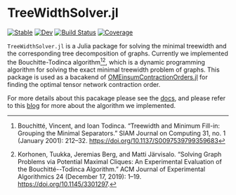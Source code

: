 # TreeWidthSolver.jl

[![Stable](https://img.shields.io/badge/docs-stable-blue.svg)](https://ArrogantGao.github.io/TreeWidthSolver.jl/stable/)
[![Dev](https://img.shields.io/badge/docs-dev-blue.svg)](https://ArrogantGao.github.io/TreeWidthSolver.jl/dev/)
[![Build Status](https://github.com/ArrogantGao/TreeWidthSolver.jl/actions/workflows/CI.yml/badge.svg?branch=main)](https://github.com/ArrogantGao/TreeWidthSolver.jl/actions/workflows/CI.yml?query=branch%3Amain)
[![Coverage](https://codecov.io/gh/ArrogantGao/TreeWidthSolver.jl/branch/main/graph/badge.svg)](https://codecov.io/gh/ArrogantGao/TreeWidthSolver.jl)


`TreeWidthSolver.jl` is a Julia package for solving the minimal treewidth and the corresponding tree decomposition of graphs. Currently we implemented the Bouchitte-Todinca algorithm[^Bouchitté][^Korhonen], which is a dynamic programming algorithm for solving the exact minimal treewidth problem of graphs. This package is used as a bacakend of [OMEinsumContractionOrders.jl](https://github.com/TensorBFS/OMEinsumContractionOrders.jl) for finding the optimal tensor network contraction order.

For more details about this pacakage please see the [docs](https://ArrogantGao.github.io/TreeWidthSolver.jl/stable/), and please refer to this [blog](https://arrogantgao.github.io/blogs/treewidth/) for more about the algorithm we implemented.

<!-- References -->

[^Bouchitté]: Bouchitté, Vincent, and Ioan Todinca. “Treewidth and Minimum Fill-in: Grouping the Minimal Separators.” SIAM Journal on Computing 31, no. 1 (January 2001): 212–32. https://doi.org/10.1137/S0097539799359683
[^Korhonen]: Korhonen, Tuukka, Jeremias Berg, and Matti Järvisalo. “Solving Graph Problems via Potential Maximal Cliques: An Experimental Evaluation of the Bouchitté--Todinca Algorithm.” ACM Journal of Experimental Algorithmics 24 (December 17, 2019): 1–19. https://doi.org/10.1145/3301297.
